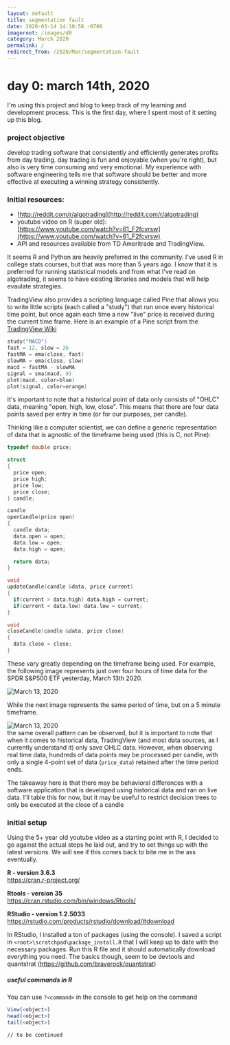 ```yaml
---
layout: default
title: segmentation fault
date: 2020-03-14 14:10:58 -0700
imageroot: /images/d0
category: March 2020
permalink: /
redirect_from: /2020/Mar/segmentation-fault
---
```


# day 0: march 14th, 2020

I'm using this project and blog to keep track of my learning and development process. This is the first day, where I spent most of it setting up this blog.

### project objective

develop trading software that consistently and efficiently generates profits from day trading. day trading is fun and enjoyable (when you're right), but also is very time consuming and very emotional. My experience with software engineering tells me that software should be better and more effective at executing a winning strategy consistently.

### Initial resources:  
- [http://reddit.com/r/algotrading](http://reddit.com/r/algotrading)  
- youtube video on R (super old):  
[https://www.youtube.com/watch?v=61_F2fcvrsw](https://www.youtube.com/watch?v=61_F2fcvrsw)  
- API and resources available from TD Ameritrade and TradingView.  

It seems R and Python are heavily preferred in the community. I've used R in college stats courses, but that was more than 5 years ago. I know that it is preferred for running statistical models and from what I've read on algotrading, it seems to have existing libraries and models that will help evaulate strategies.

TradingView also provides a scripting language called Pine that allows you to write little scripts (each called a "study") that run once every historical time point, but once again each time a new "live" price is received during the current time frame. Here is an example of a Pine script from the [TradingView Wiki](https://www.tradingview.com/wiki/Example_of_an_Indicator_in_Pine)

```c
study("MACD")
fast = 12, slow = 26
fastMA = ema(close, fast)
slowMA = ema(close, slow)
macd = fastMA - slowMA
signal = sma(macd, 9)
plot(macd, color=blue)
plot(signal, color=orange)
```

It's important to note that a historical point of data only consists of "OHLC" data, meaning "open, high, low, close". This means that there are four data points saved per entry in time (or for our purposes, per candle). 

Thinking like a computer scientist, we can define a generic representation of data that is agnostic of the timeframe being used (this is C, not Pine):

```c
typedef double price;

struct 
{
  price open;
  price high;
  price low;
  price close;
} candle;

candle
openCandle(price open)
{
  candle data;
  data.open = open;
  data.low = open;
  data.high = open;

  return data;
}

void
updateCandle(candle &data, price current)
{
  if(current > data.high) data.high = current;
  if(current < data.low) data.low = current;
}

void
closeCandle(candle &data, price close)
{
  data.close = close;
}
```

 These vary greatly depending on the timeframe being used. For example, the following image represents just over four hours of time data for the SPDR S&P500 ETF yesterday, March 13th 2020.

![March 13, 2020]({{site.images}}d0/march-13-2020-minute.png)

While the next image represents the same period of time, but on a 5 minute timeframe.

![March 13, 2020]({{site.images}}d0/march-13-2020-5minute.png)  
the same overall pattern can be observed, but it is important to note that when it comes to historical data, TradingView (and most data sources, as I currently understand it) only save OHLC data. However, when observing real time data, hundreds of data points may be processed per candle, with only a single 4-point set of data (`price_data`) retained after the time period ends.

The takeaway here is that there may be behavioral differences with a software application that is developed using historical data and ran on live data. I'll table this for now, but it may be useful to restrict decision trees to only be executed at the close of a candle

### initial setup

Using the 5+ year old youtube video as a starting point with R, I decided to go against the actual steps he laid out, and try to set things up with the latest versions. We will see if this comes back to bite me in the ass eventually.

**R - version 3.6.3**  
https://cran.r-project.org/

**Rtools - version 35**  
https://cran.rstudio.com/bin/windows/Rtools/

**RStudio - version 1.2.5033**  
https://rstudio.com/products/rstudio/download/#download

In RStudio, I installed a ton of packages (using the console). I saved a script in `<root>\scratchpad\package_install.R` that I will keep up to date with the necessary packages. Run this R file and it should automatically download everything you need. The basics though, seem to be devtools and quantstrat (https://github.com/braverock/quantstrat)

##### useful commands in R

You can use `?<command>` in the console to get help on the command

```r
View(<object>)
head(<object>)
tail(<object>)
```

`// to be continued`
